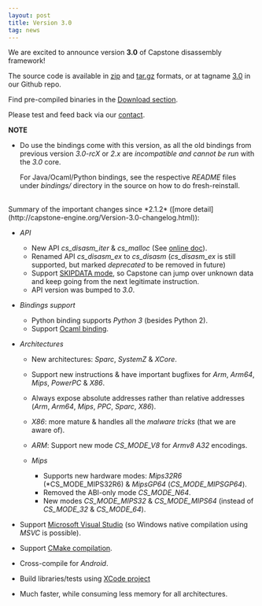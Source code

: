 ```yaml
---
layout: post
title: Version 3.0
tag: news
---
```


We are excited to announce version **3.0** of Capstone disassembly framework!

The source code is available in [zip](https://github.com/aquynh/capstone/archive/3.0.zip) and [tar.gz](https://github.com/aquynh/capstone/archive/3.0.tar.gz) formats, or at tagname [3.0](https://github.com/aquynh/capstone/releases/tag/3.0) in our Github repo.

Find pre-compiled binaries in the [Download section](http://capstone-engine.org/download.html).

Please test and feed back via our [contact](contact.html).

**NOTE**

- Do use the bindings come with this version, as all the old bindings from previous version *3.0-rcX* or *2.x* are *incompatible and cannot be run* with the *3.0* core.

  For Java/Ocaml/Python bindings, see the respective *README* files under *bindings/* directory in the source on how to do fresh-reinstall.

<br>
Summary of the important changes since *2.1.2* ([more detail](http://capstone-engine.org/Version-3.0-changelog.html)):

- *API*
  - New API *cs_disasm_iter* & *cs_malloc* (See [online doc](http://capstone-engine.org/iteration.html)).
  - Renamed API *cs_disasm_ex* to *cs_disasm* (*cs_disasm_ex* is still supported, but marked *deprecated* to be removed in future)
  - Support [SKIPDATA mode](http://capstone-engine.org/skipdata.html), so Capstone can jump over unknown data and keep going from the next legitimate instruction.
  - API version was bumped to *3.0*.

- *Bindings support*
  - Python binding supports *Python 3* (besides Python 2).
  - Support [Ocaml binding](https://github.com/aquynh/capstone/blob/next/bindings/ocaml/README).

- *Architectures*
  - New architectures: *Sparc*, *SystemZ* & *XCore*.
  - Support new instructions & have important bugfixes for *Arm*, *Arm64*, *Mips*, *PowerPC* & *X86*.
  - Always expose absolute addresses rather than relative addresses (*Arm*, *Arm64*, *Mips*, *PPC*, *Sparc*, *X86*).

  - *X86*: more mature & handles all the *malware tricks* (that we are aware of).

  - *ARM*: Support new mode *CS_MODE_V8* for *Armv8 A32* encodings.

  - *Mips*
    - Supports new hardware modes: *Mips32R6* (*CS_MODE_MIPS32R6) & *MipsGP64* (*CS_MODE_MIPSGP64*).
    - Removed the ABI-only mode *CS_MODE_N64*.
    - New modes *CS_MODE_MIPS32* & *CS_MODE_MIPS64* (instead of *CS_MODE_32* & *CS_MODE_64*).

- Support [Microsoft Visual Studio](https://github.com/aquynh/capstone/blob/next/COMPILE_MSVC.TXT) (so Windows native compilation using *MSVC* is possible).

- Support [CMake compilation](https://github.com/aquynh/capstone/blob/next/COMPILE_CMAKE.TXT).

- Cross-compile for *Android*.

- Build libraries/tests using [XCode project](https://github.com/aquynh/capstone/blob/next/xcode/README.md)

- Much faster, while consuming less memory for all architectures.

